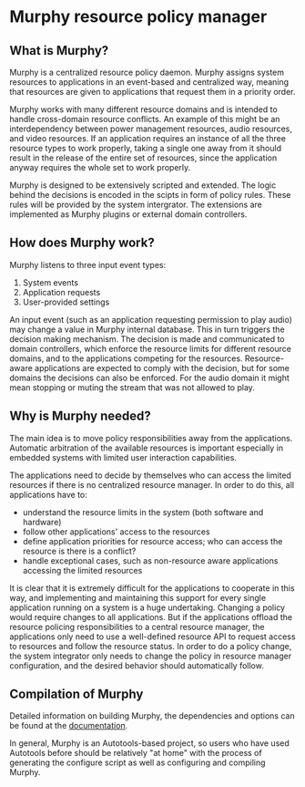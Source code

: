 Murphy resource policy manager
==============================

What is Murphy?
---------------

Murphy is a centralized resource policy daemon. Murphy assigns system
resources to applications in an event-based and centralized way, meaning
that resources are given to applications that request them in a priority
order.

Murphy works with many different resource domains and is intended to
handle cross-domain resource conflicts. An example of this might be an
interdependency between power management resources, audio resources, and
video resources. If an application requires an instance of all the three
resource types to work properly, taking a single one away from it should
result in the release of the entire set of resources, since the
application anyway requires the whole set to work properly.

Murphy is designed to be extensively scripted and extended. The logic
behind the decisions is encoded in the scipts in form of policy rules.
These rules will be provided by the system intergrator. The extensions
are implemented as Murphy plugins or external domain controllers.

How does Murphy work?
---------------------

Murphy listens to three input event types:

1.  System events
2.  Application requests
3.  User-provided settings

An input event (such as an application requesting permission to play
audio) may change a value in Murphy internal database. This in turn
triggers the decision making mechanism. The decision is made and
communicated to domain controllers, which enforce the resource limits
for different resource domains, and to the applications competing for
the resources. Resource-aware applications are expected to comply with
the decision, but for some domains the decisions can also be enforced.
For the audio domain it might mean stopping or muting the stream that
was not allowed to play.

Why is Murphy needed?
---------------------

The main idea is to move policy responsibilities away from the
applications. Automatic arbitration of the available resources is
important especially in embedded systems with limited user interaction
capabilities.

The applications need to decide by themselves who can access the limited
resources if there is no centralized resource manager. In order to do
this, all applications have to:

*  understand the resource limits in the system (both software and
   hardware)
*  follow other applications' access to the resources
*  define application priorities for resource access; who can access the
   resource is there is a conflict?
*  handle exceptional cases, such as non-resource aware applications
   accessing the limited resources

It is clear that it is extremely difficult for the applications to
cooperate in this way, and implementing and maintaining this support for
every single application running on a system is a huge undertaking.
Changing a policy would require changes to all applications. But if the
applications offload the resource policing responsibilities to a central
resource manager, the applications only need to use a well-defined
resource API to request access to resources and follow the resource
status. In order to do a policy change, the system integrator only needs
to change the policy in resource manager configuration, and the desired
behavior should automatically follow.

Compilation of Murphy
---------------------

Detailed information on building Murphy, the dependencies and options
can be found at the [documentation](https://01.org/murphy/documentation/compiling-and-installing-murphy).

In general, Murphy is an Autotools-based project, so users who have
used Autotools before should be relatively "at home" with the process
of generating the configure script as well as configuring and compiling
Murphy.
